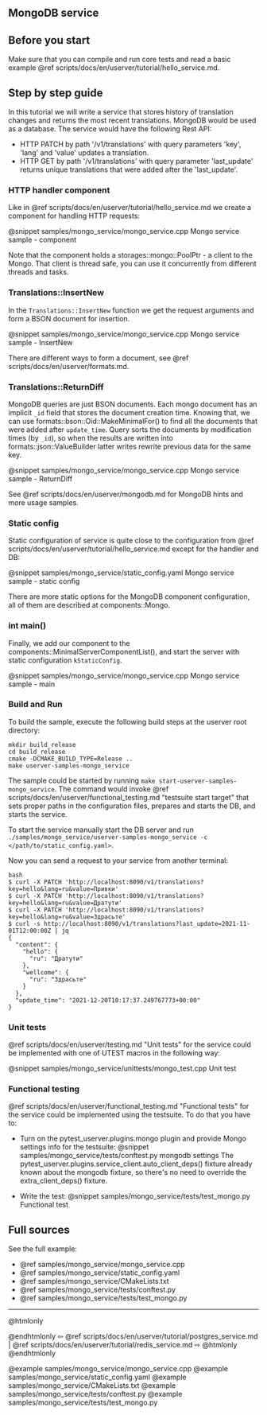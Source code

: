## MongoDB service


## Before you start

Make sure that you can compile and run core tests and read a basic example
@ref scripts/docs/en/userver/tutorial/hello_service.md.


## Step by step guide

In this tutorial we will write a service that stores history of translation
changes and returns the most recent translations. MongoDB would be used as a
database. The service would have the following Rest API:

* HTTP PATCH by path '/v1/translations' with query parameters
  'key', 'lang' and 'value' updates a translation.
* HTTP GET by path '/v1/translations' with query parameter
  'last_update' returns unique translations that were added after the 'last_update'.


### HTTP handler component

Like in @ref scripts/docs/en/userver/tutorial/hello_service.md we create a component for
handling HTTP requests:

@snippet samples/mongo_service/mongo_service.cpp  Mongo service sample - component

Note that the component holds a storages::mongo::PoolPtr - a client to the Mongo.
That client is thread safe, you can use it concurrently from different threads
and tasks.


### Translations::InsertNew

In the `Translations::InsertNew` function we get the request arguments and form
a BSON document for insertion.

@snippet samples/mongo_service/mongo_service.cpp  Mongo service sample - InsertNew

There are different ways to form a document, see @ref scripts/docs/en/userver/formats.md.


### Translations::ReturnDiff

MongoDB queries are just BSON documents. Each mongo document has an implicit
`_id` field that stores the document creation time. Knowing that, we can use
formats::bson::Oid::MakeMinimalFor() to find all the documents that were added
after `update_time`. Query sorts the documents by modification times (by `_id`),
so when the results are written into formats::json::ValueBuilder latter writes
rewrite previous data for the same key.

@snippet samples/mongo_service/mongo_service.cpp  Mongo service sample - ReturnDiff

See @ref scripts/docs/en/userver/mongodb.md for MongoDB hints and more usage samples.


### Static config

Static configuration of service is quite close to the configuration from
@ref scripts/docs/en/userver/tutorial/hello_service.md except for the handler and DB:

@snippet samples/mongo_service/static_config.yaml  Mongo service sample - static config

There are more static options for the MongoDB component configuration, all of
them are described at components::Mongo.


### int main()

Finally, we add our component to the
components::MinimalServerComponentList(),
and start the server with static configuration `kStaticConfig`.

@snippet samples/mongo_service/mongo_service.cpp  Mongo service sample - main


### Build and Run

To build the sample, execute the following build steps at the userver root directory:
```
mkdir build_release
cd build_release
cmake -DCMAKE_BUILD_TYPE=Release ..
make userver-samples-mongo_service
```

The sample could be started by running
`make start-userver-samples-mongo_service`. The command would invoke
@ref scripts/docs/en/userver/functional_testing.md "testsuite start target" that sets proper
paths in the configuration files, prepares and starts the DB, and starts the
service.

To start the service manually start the DB server and run
`./samples/mongo_service/userver-samples-mongo_service -c </path/to/static_config.yaml>`.

Now you can send a request to your service from another terminal:
```
bash
$ curl -X PATCH 'http://localhost:8090/v1/translations?key=hello&lang=ru&value=Привки'
$ curl -X PATCH 'http://localhost:8090/v1/translations?key=hello&lang=ru&value=Дратути'
$ curl -X PATCH 'http://localhost:8090/v1/translations?key=hello&lang=ru&value=Здрасьте'
$ curl -s http://localhost:8090/v1/translations?last_update=2021-11-01T12:00:00Z | jq
{
  "content": {
    "hello": {
      "ru": "Дратути"
    },
    "wellcome": {
      "ru": "Здрасьте"
    }
  },
  "update_time": "2021-12-20T10:17:37.249767773+00:00"
}
```

### Unit tests
@ref scripts/docs/en/userver/testing.md "Unit tests" for the service could be
implemented with one of UTEST macros in the following way:

@snippet samples/mongo_service/unittests/mongo_test.cpp  Unit test

### Functional testing
@ref scripts/docs/en/userver/functional_testing.md "Functional tests" for the service could be
implemented using the testsuite. To do that you have to:

* Turn on the pytest_userver.plugins.mongo plugin and provide Mongo settings
  info for the testsuite:
  @snippet samples/mongo_service/tests/conftest.py mongodb settings
  The pytest_userver.plugins.service_client.auto_client_deps() fixture
  already known about the mongodb fixture, so there's no need to override the
  extra_client_deps() fixture.

* Write the test:
  @snippet samples/mongo_service/tests/test_mongo.py  Functional test

## Full sources

See the full example:
* @ref samples/mongo_service/mongo_service.cpp
* @ref samples/mongo_service/static_config.yaml
* @ref samples/mongo_service/CMakeLists.txt
* @ref samples/mongo_service/tests/conftest.py
* @ref samples/mongo_service/tests/test_mongo.py

----------

@htmlonly <div class="bottom-nav"> @endhtmlonly
⇦ @ref scripts/docs/en/userver/tutorial/postgres_service.md | @ref scripts/docs/en/userver/tutorial/redis_service.md ⇨
@htmlonly </div> @endhtmlonly


@example samples/mongo_service/mongo_service.cpp
@example samples/mongo_service/static_config.yaml
@example samples/mongo_service/CMakeLists.txt
@example samples/mongo_service/tests/conftest.py
@example samples/mongo_service/tests/test_mongo.py
